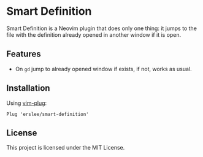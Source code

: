 # Smart Definition

Smart Definition is a Neovim plugin that does only one thing: it jumps to the file with the definition already opened in another window if it is open.

## Features

- On `gd` jump to already opened window if exists, if not, works as usual.

## Installation

Using [vim-plug](https://github.com/junegunn/vim-plug):

```vim
Plug 'erslee/smart-definition'
```

## License

This project is licensed under the MIT License.